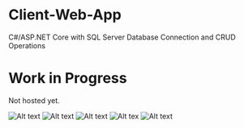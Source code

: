 # Client-Web-App

C#/ASP.NET Core with SQL Server Database Connection and CRUD Operations

# Work in Progress

Not hosted yet.

![Alt text](https://cdn.discordapp.com/attachments/1010766384646602856/1108559392061784104/image.png)
![Alt text](https://cdn.discordapp.com/attachments/1010766384646602856/1108559436429140038/image.png)
![Alt text](https://cdn.discordapp.com/attachments/1010766384646602856/1108559474949636146/image.png)
![Alt tex](https://cdn.discordapp.com/attachments/1010766384646602856/1108564054886334474/image.png)
![Alt text](https://cdn.discordapp.com/attachments/1010766384646602856/1108564106702770256/image.png)
